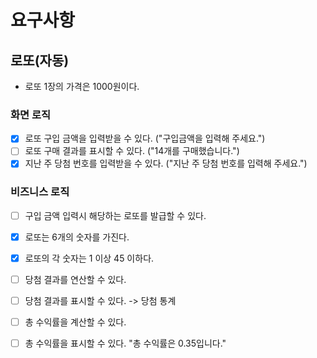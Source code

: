 # 요구사항

## 로또(자동)
* 로또 1장의 가격은 1000원이다.

### 화면 로직
- [x] 로또 구입 금액을 입력받을 수 있다. ("구입금액을 입력해 주세요.")
- [ ] 로또 구매 결과를 표시할 수 있다. ("14개를 구매했습니다.")
- [x] 지난 주 당첨 번호를 입력받을 수 있다. ("지난 주 당첨 번호를 입력해 주세요.")

### 비즈니스 로직
- [ ] 구입 금액 입력시 해당하는 로또를 발급할 수 있다.
- [x] 로또는 6개의 숫자를 가진다.
- [x] 로또의 각 숫자는 1 이상 45 이하다.

- [ ] 당첨 결과를 연산할 수 있다.
- [ ] 당첨 결과를 표시할 수 있다. -> 당첨 통계
- [ ] 총 수익률을 계산할 수 있다.
- [ ] 총 수익률을 표시할 수 있다. "총 수익률은 0.35입니다."
